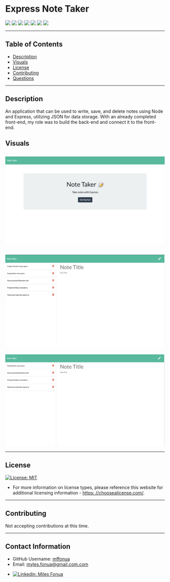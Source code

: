 # Express Note Taker

<p>
  <img src="https://img.shields.io/badge/-JavaScript-yellow" />
  <img src="https://img.shields.io/badge/-OOP-red" />
  <img src="https://img.shields.io/badge/-JSON-blue" />
  <img src="https://img.shields.io/badge/-Express-blueviolet" />
  <img src="https://img.shields.io/badge/UUID-orange"  />
  <img src="https://img.shields.io/badge/-Node-green" />
  <img src="https://img.shields.io/badge/-Heroku-grey" />
</p>

---

## Table of Contents
  * [Description](#description)
  * [Visuals](#visuals)
  * [License](#license)
  * [Contributing](#contribution)
  * [Questions](#contact-information)

---

## Description
An application that can be used to write, save, and delete notes using Node and Express, utilizing JSON for data storage. With an already completed front-end, my role was to build the back-end and connect it to the front-end.
## Visuals
![screenshot 1](media/note-taker-main.png)
---
![screenshot 1](media/note-taker.png)
---
![screenshot 1](media/note-taker-delete.png)

---

## License
  [![License: MIT](https://img.shields.io/badge/License-MIT-yellow.svg)](https://opensource.org/licenses/MIT)
  * For more information on license types, please reference this website
  for additional licensing information - [https: //choosealicense.com/](https://choosealicense.com/).


---

  ## Contributing

Not accepting contributions at this time.

---


## Contact Information
  * GitHub Username: [mffonua](https://github.com/mffonua)
  * Email: myles.fonua@gmail.com.com
  * <p>
    <a href="https://www.linkedin.com/in/miles-fonua-24b791237/"><img alt="Linkedin: Miles Fonua" src="https://img.shields.io/badge/LinkedIn-0077B5?style=for-the-badge&logo=linkedin&logoColor=white" target="_blank" /></a>
    </p>